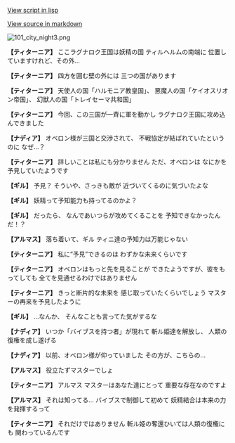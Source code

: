 [View script in lisp](../scripts/100102031.txt)

[View source in markdown](100102031.md)

![101_city_night3.png](../images/backgrounds/101_city_night3.png)

**【ティターニア】**
ここラグナロク王国は妖精の国
ティルヘルムの南端に
位置していますけれど、その外…

**【ティターニア】**
四方を囲む壁の外には
三つの国があります

**【ティターニア】**
天使人の国「ハルモニア教皇国」、
悪魔人の国「ケイオスリオン帝国」、
幻獣人の国「トレイセーマ共和国」

**【ティターニア】**
今回、この三国が一斉に軍を動かし
ラグナロク王国に攻め込んできました

**【ナディア】**
オベロン様が三国と交渉されて、
不戦協定が結ばれていたというのに
なぜ…？

**【ティターニア】**
詳しいことは私にも分かりません
ただ、オベロンは
なにかを予見していたようです

**【ギル】**
予見？
そういや、さっきも敵が
近づいてくるのに気づいたよな

**【ギル】**
妖精って予知能力も持ってるのかよ？

**【ギル】**
だったら、
なんであいつらが攻めてくることを
予知できなかったんだ！？

**【アルマス】**
落ち着いて、ギル
ティニ達の予知力は万能じゃない

**【ティターニア】**
私に“予見”できるのは
わずかな未来くらいです

**【ティターニア】**
オベロンはもっと先を見ることが
できたようですが、彼をもってしても
全てを見通せるわけではありません

**【ティターニア】**
きっと断片的な未来を
感じ取っていたくらいでしょう
マスターの再来を予見したように

**【ギル】**
…なんか、
そんなことも言ってた気がするな

**【ナディア】**
いつか「バイブスを持つ者」が現れて
斬ル姫達を解放し、
人類の復権を成し遂げる

**【ナディア】**
以前、オベロン様が仰っていました
その方が、こちらの…

**【アルマス】**
役立たずマスターでしょ

**【ティターニア】**
アルマス
マスターはあなた達にとって
重要な存在なのですよ

**【アルマス】**
それは知ってる…
バイブスで制御して初めて
妖精結合は本来の力を発揮するって

**【ティターニア】**
それだけではありません
斬ル姫の奪還ひいては人類の復権にも
関わっているんです
